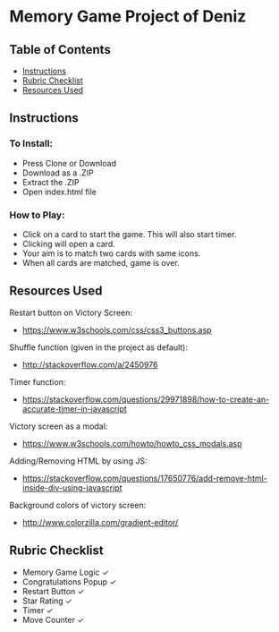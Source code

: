 # Memory Game Project of Deniz

## Table of Contents

* [Instructions](#instructions)
* [Rubric Checklist](#rubric-checklist)
* [Resources Used](#resources-used)

## Instructions

### To Install:
* Press Clone or Download
* Download as a .ZIP
* Extract the .ZIP
* Open index.html file

### How to Play:

* Click on a card to start the game. This will also start timer.
* Clicking will open a card.
* Your aim is to match two cards with same icons.
* When all cards are matched, game is over.

## Resources Used

Restart button on Victory Screen:
* https://www.w3schools.com/css/css3_buttons.asp

Shuffle function (given in the project as default):
* http://stackoverflow.com/a/2450976

Timer function:
* https://stackoverflow.com/questions/29971898/how-to-create-an-accurate-timer-in-javascript

Victory screen as a modal:
* https://www.w3schools.com/howto/howto_css_modals.asp

Adding/Removing HTML by using JS:
* https://stackoverflow.com/questions/17650776/add-remove-html-inside-div-using-javascript

Background colors of victory screen:
* http://www.colorzilla.com/gradient-editor/

## Rubric Checklist

* Memory Game Logic ✓
* Congratulations Popup ✓
* Restart Button ✓
* Star Rating ✓
* Timer ✓
* Move Counter ✓
